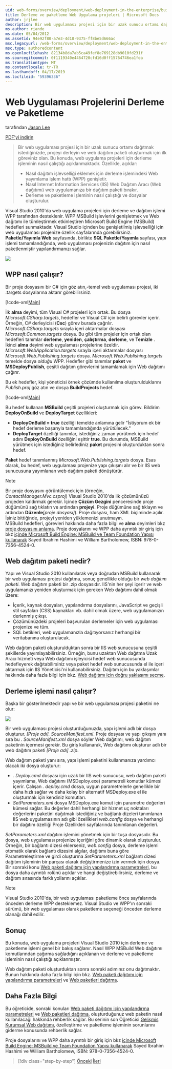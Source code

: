 ```yaml
---
uid: web-forms/overview/deployment/web-deployment-in-the-enterprise/building-and-packaging-web-application-projects
title: Derleme ve paketleme Web Uygulama projeleri | Microsoft Docs
author: jrjlee
description: Bir web uygulaması projesi için bir uzak sunucu ortamı dağıtmak istediğinizde, projeyi derleyin ve web dağıtımı paketiDesteklenen oluşturmak için ilk göreviniz olan...
ms.author: riande
ms.date: 05/04/2012
ms.assetid: 94e92f80-a7e3-4d18-9375-ff8be5d666ac
msc.legacyurl: /web-forms/overview/deployment/web-deployment-in-the-enterprise/building-and-packaging-web-application-projects
msc.type: authoredcontent
ms.openlocfilehash: 82134b8da7ab5ca49fef8e769128db9010fd231f
ms.sourcegitcommit: 0f1119340e4464720cfd16d0ff15764746ea1fea
ms.translationtype: MT
ms.contentlocale: tr-TR
ms.lasthandoff: 04/17/2019
ms.locfileid: "59396336"
---
```

# <a name="building-and-packaging-web-application-projects"></a>Web Uygulaması Projelerini Derleme ve Paketleme

tarafından [Jason Lee](https://github.com/jrjlee)

[PDF'yi indirin](https://msdnshared.blob.core.windows.net/media/MSDNBlogsFS/prod.evol.blogs.msdn.com/CommunityServer.Blogs.Components.WeblogFiles/00/00/00/63/56/8130.DeployingWebAppsInEnterpriseScenarios.pdf)

> Bir web uygulaması projesi için bir uzak sunucu ortamı dağıtmak istediğinizde, projeyi derleyin ve web dağıtım paketi oluşturmak için ilk göreviniz olan. Bu konuda, web uygulama projeleri için derleme işleminin nasıl çalıştığı açıklanmaktadır. Özellikle, açıklar:
> 
> - Nasıl dağıtım işlevselliği eklemek için derleme işlemindeki Web yayımlama işlem hattı (WPP) genişletir.
> - Nasıl Internet Information Services (IIS) Web Dağıtım Aracı (Web dağıtımı) web uygulamanıza bir dağıtım paketi bırakır.
> - Derleme ve paketleme işleminin nasıl çalıştığı ve dosyalar oluşturulur.


Visual Studio 2010'da web uygulama projeleri için derleme ve dağıtım işlemi WPP tarafından desteklenir. WPP MSBuild işlevlerini genişletmek ve Web dağıtımı ile tümleştirmek etkinleştiren Microsoft Build Engine (MSBuild) hedefleri sunmaktadır. Visual Studio içinden bu genişletilmiş işlevselliği için web uygulaması projenize özellik sayfalarında görebilirsiniz. **Paketle/Yayımla Web** sayfasında, birlikte **SQL Paketle/Yayımla** sayfası, yapı işlemi tamamlandığında, web uygulaması projenizin dağıtım için nasıl paketlenmiştir yapılandırmanızı sağlar.

![](building-and-packaging-web-application-projects/_static/image1.png)

## <a name="how-does-the-wpp-work"></a>WPP nasıl çalışır?

Bir proje dosyasını bir C# için göz atın,-temel web uygulaması projesi, iki .targets dosyalarına aktarır görebilirsiniz.


[!code-xml[Main](building-and-packaging-web-application-projects/samples/sample1.xml)]


İlk **alma** deyimi, tüm Visual C# projeleri için ortak. Bu dosya *Microsoft.CSharp.targets*, hedefler ve Visual C# için belirli görevler içerir. Örneğin, C# derleyicisi (**Csc**) görev burada çağrılır. *Microsoft.CSharp.targets* sırayla içeri aktarmalar dosyası *Microsoft.Common.targets* dosya. Bu gibi tüm projeler için ortak olan hedefleri tanımlar **derleme**, **yeniden**, **çalıştırma**, **derleme**, ve **Temizle** . İkinci **alma** deyimi web uygulaması projelerine özeldir. *Microsoft.WebApplication.targets* sırayla içeri aktarmalar dosyası *Microsoft.Web.Publishing.targets* dosya. *Microsoft.Web.Publishing.targets* temelde dosya *olduğu* WPP. Hedefler gibi tanımlar **paket** ve **MSDeployPublish**, çeşitli dağıtım görevlerini tamamlamak için Web dağıtımı çağırır.

Bu ek hedefler, kişi yöneticisi örnek çözümde kullanılma oluşturulduklarını *Publish.proj* göz atın ve dosya **BuildProjects** hedef.


[!code-xml[Main](building-and-packaging-web-application-projects/samples/sample2.xml)]


Bu hedef kullanan **MSBuild** çeşitli projeleri oluşturmak için görev. Bildirim **DeployOnBuild** ve **DeployTarget** özellikleri:

- **DeployOnBuild = true** özelliği temelde anlamına gelir "İstiyorum ek bir hedef derleme başarıyla tamamlandığında yürütülecek."
- **DeployTarget** özelliği tanımlar, istediğiniz zaman yürütmek için hedef adını **DeployOnBuild** özelliğini eşittir **true**. Bu durumda, MSBuild yürütmek için istediğiniz belirlediniz **paket** projesini oluşturduktan sonra hedef.

**Paket** hedef tanımlanmış *Microsoft.Web.Publishing.targets* dosya. Esas olarak, bu hedef, web uygulaması projenize yapı çıkışını alır ve bir IIS web sunucusuna yayımlanan web dağıtım paketi dönüştürür.

> [!NOTE]
> Bir proje dosyasını görüntülemek için (örneğin, <em>ContactManager.Mvc.csproj</em>) Visual Studio 2010'da ilk çözümünüzü projeden kaldırmak gerekir. İçinde <strong>Çözüm Gezgini</strong> penceresinde proje düğümünü sağ tıklatın ve ardından <strong>projeyi</strong>. Proje düğümüne sağ tıklayın ve ardından <strong>Düzenle</strong><em>[proje dosyası]</em>). Proje dosyası, ham XML biçiminde açılır. İşiniz bittiğinde, projeyi yeniden yüklemenizi unutmayın.  
> MSBuild hedefleri, görevleri hakkında daha fazla bilgi ve <strong>alma</strong> deyimleri bkz [proje dosyasını anlama](understanding-the-project-file.md). Proje dosyalarını ve WPP daha ayrıntılı bir giriş için bkz [içinde Microsoft Build Engine: MSBuild ve Team Foundation Yapısı kullanarak](http://amzn.com/0735645248) Sayed Ibrahim Hashimi ve William Bartholomew, ISBN: 978-0-7356-4524-0.


## <a name="what-is-a-web-deployment-package"></a>Web dağıtım paketi nedir?

Yapı ve Visual Studio 2010 kullanılarak veya doğrudan MSBuild kullanarak bir web uygulaması projesi dağıtma, sonuç genellikle olduğu bir *web dağıtım paketi*. Web dağıtım paketi bir .zip dosyasıdır. IIS'nin her şeyi içerir ve web uygulamanızı yeniden oluşturmak için gereken Web dağıtımı dahil olmak üzere:

- İçerik, kaynak dosyaları, yapılandırma dosyalarını, JavaScript ve geçişli stil sayfaları (CSS) kaynakları vb. dahil olmak üzere, web uygulamanızın derlenmiş çıkışı.
- Çözümünüzdeki projeleri başvurulan derlemeler için web uygulaması projenize ve tüm.
- SQL betikleri, web uygulamanızla dağıtıyorsanız herhangi bir veritabanına oluşturulacak.

Web dağıtım paketi oluşturulduktan sonra bir IIS web sunucusuna çeşitli şekillerde yayımlayabilirsiniz. Örneğin, bunu uzaktan Web dağıtma Uzak Aracı hizmeti veya Web dağıtımı işleyicisi hedef web sunucusunda hedefleyerek dağıtabilirsiniz veya paket hedef web sunucusunda el ile içeri aktarmak için IIS Yöneticisi'ni kullanabilirsiniz. Dağıtım için bu yaklaşımlar hakkında daha fazla bilgi için bkz. [Web dağıtımı için doğru yaklaşımı seçme](../configuring-server-environments-for-web-deployment/choosing-the-right-approach-to-web-deployment.md).

## <a name="how-does-the-build-process-work"></a>Derleme işlemi nasıl çalışır?

Başka bir gösterilmektedir yapı ve bir web uygulaması projesi paketini ne olur:

![](building-and-packaging-web-application-projects/_static/image2.png)

Bir web uygulaması projesi oluşturduğunuzda, yapı işlemi adlı bir dosya oluşturur. *[Proje adı]. SourceManifest.xml*. Proje dosyası ve yapı çıkışını yanı sıra bu *. SourceManifest.xml* dosya söyler Web dağıtımı, web dağıtım paketinin içermesi gerekir. Bu giriş kullanarak, Web dağıtımı oluşturur adlı bir web dağıtım paketi *[Proje adı] .zip*.

Web dağıtım paketi yanı sıra, yapı işlemi paketini kullanmanıza yardımcı olacak iki dosya oluşturur:

- *. Deploy.cmd* dosyası için uzak bir IIS web sunucusu, web dağıtım paketi yayımlama, Web dağıtımı (MSDeploy.exe) parametreli komutlar kümesi içerir. Çalışan *. deploy.cmd* dosya, uygun parametrelerle genellikle bir daha hızlı sağlar ve daha kolay bir alternatif MSDeploy.exe el ile oluşturmak için kendiniz komutları.
- *SetParameters.xml* dosya MSDeploy.exe komut için parametre değerleri kümesi sağlar. Bu değerler dahil herhangi bir hizmet uç noktaları değerlerini paketini dağıtmak istediğiniz ve bağlantı dizeleri tanımlanan IIS web uygulamasının adı gibi özellikleri *web.config* dosya ve herhangi bir dağıtım özelliği Proje Özellikleri sayfalarında tanımlanan değerleri.

*SetParameters.xml* dağıtım işlemini yönetmek için bir tuşa dosyasıdır. Bu dosya, web uygulaması projenize içeriğini göre dinamik olarak oluşturulur. Örneğin, bir bağlantı dizesi eklerseniz, *web.config* dosya, derleme işlemi otomatik olarak bağlantı dizesini algılar, dağıtımı buna göre Parametreleştirme ve girdi oluşturma  *SetParameters.xml* bağlantı dizesi dağıtım işleminin bir parçası olarak değiştirmenize izin vermek için dosya. Bir sonraki konu [Web paketi dağıtımı için yapılandırma parametreleri](configuring-parameters-for-web-package-deployment.md), bu dosya daha ayrıntılı rolünü açıklar ve hangi değiştirebilirsiniz, derleme ve dağıtım sırasında farklı yollarını açıklar.

> [!NOTE]
> Visual Studio 2010'da, bir web uygulaması paketleme önce sayfalarında önceden derleme WPP desteklemez. Visual Studio ve WPP'ın sonraki sürümü, bir web uygulaması olarak paketleme seçeneği önceden derleme olanağı dahil edilir.


## <a name="conclusion"></a>Sonuç

Bu konuda, web uygulama projeleri Visual Studio 2010 için derleme ve paketleme işlemi genel bir bakış sağlanır. Nasıl WPP MSBuild Web dağıtımı komutlarından çağırma sağladığını açıklanan ve derleme ve paketleme işleminin nasıl çalıştığı açıklanmıştır.

Web dağıtım paketi oluşturduktan sonra sonraki adımınız onu dağıtmaktır. Bunun hakkında daha fazla bilgi için bkz. [Web paketi dağıtımı için yapılandırma parametreleri](configuring-parameters-for-web-package-deployment.md) ve [Web paketleri dağıtma](deploying-web-packages.md).

## <a name="further-reading"></a>Daha Fazla Bilgi

Bu öğreticide, sonraki konuları [Web paketi dağıtımı için yapılandırma parametreleri](configuring-parameters-for-web-package-deployment.md) ve [Web paketleri dağıtma](deploying-web-packages.md), oluşturduğunuz web paketin nasıl kullanılacağı hakkında rehberlik sağlar. Bu serinin son Öğreticisi [Gelişmiş Kurumsal Web dağıtımı](../advanced-enterprise-web-deployment/advanced-enterprise-web-deployment.md), özelleştirme ve paketleme işleminin sorunlarını giderme konusunda rehberlik sağlar.

Proje dosyalarını ve WPP daha ayrıntılı bir giriş için bkz [içinde Microsoft Build Engine: MSBuild ve Team Foundation Yapısı kullanarak](http://amzn.com/0735645248) Sayed Ibrahim Hashimi ve William Bartholomew, ISBN: 978-0-7356-4524-0.

> [!div class="step-by-step"]
> [Önceki](understanding-the-build-process.md)
> [İleri](configuring-parameters-for-web-package-deployment.md)
